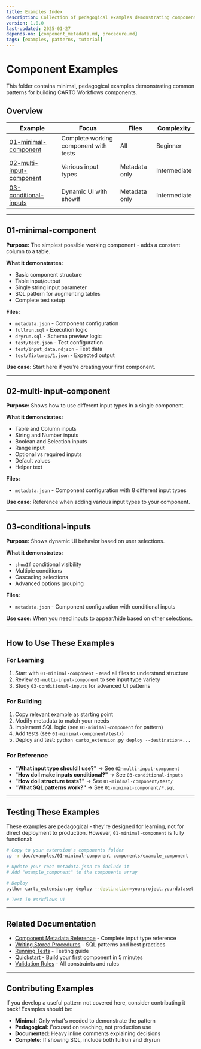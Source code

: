 ```yaml
---
title: Examples Index
description: Collection of pedagogical examples demonstrating component patterns
version: 1.0.0
last-updated: 2025-01-27
depends-on: [component_metadata.md, procedure.md]
tags: [examples, patterns, tutorial]
---
```


# Component Examples

This folder contains minimal, pedagogical examples demonstrating common patterns for building CARTO Workflows components.

## Overview

| Example | Focus | Files | Complexity |
|---------|-------|-------|------------|
| [01-minimal-component](#01-minimal-component) | Complete working component with tests | All | Beginner |
| [02-multi-input-component](#02-multi-input-component) | Various input types | Metadata only | Intermediate |
| [03-conditional-inputs](#03-conditional-inputs) | Dynamic UI with showIf | Metadata only | Intermediate |

---

## 01-minimal-component

**Purpose:** The simplest possible working component - adds a constant column to a table.

**What it demonstrates:**
- Basic component structure
- Table input/output
- Single string input parameter
- SQL pattern for augmenting tables
- Complete test setup

**Files:**
- `metadata.json` - Component configuration
- `fullrun.sql` - Execution logic
- `dryrun.sql` - Schema preview logic
- `test/test.json` - Test configuration
- `test/input_data.ndjson` - Test data
- `test/fixtures/1.json` - Expected output

**Use case:** Start here if you're creating your first component.

---

## 02-multi-input-component

**Purpose:** Shows how to use different input types in a single component.

**What it demonstrates:**
- Table and Column inputs
- String and Number inputs
- Boolean and Selection inputs
- Range input
- Optional vs required inputs
- Default values
- Helper text

**Files:**
- `metadata.json` - Component configuration with 8 different input types

**Use case:** Reference when adding various input types to your component.

---

## 03-conditional-inputs

**Purpose:** Shows dynamic UI behavior based on user selections.

**What it demonstrates:**
- `showIf` conditional visibility
- Multiple conditions
- Cascading selections
- Advanced options grouping

**Files:**
- `metadata.json` - Component configuration with conditional inputs

**Use case:** When you need inputs to appear/hide based on other selections.

---

## How to Use These Examples

### For Learning
1. Start with `01-minimal-component` - read all files to understand structure
2. Review `02-multi-input-component` to see input type variety
3. Study `03-conditional-inputs` for advanced UI patterns

### For Building
1. Copy relevant example as starting point
2. Modify metadata to match your needs
3. Implement SQL logic (see `01-minimal-component` for pattern)
4. Add tests (see `01-minimal-component/test/`)
5. Deploy and test: `python carto_extension.py deploy --destination=...`

### For Reference
- **"What input type should I use?"** → See `02-multi-input-component`
- **"How do I make inputs conditional?"** → See `03-conditional-inputs`
- **"How do I structure tests?"** → See `01-minimal-component/test/`
- **"What SQL patterns work?"** → See `01-minimal-component/*.sql`

---

## Testing These Examples

These examples are pedagogical - they're designed for learning, not for direct deployment to production. However, `01-minimal-component` is fully functional:

```bash
# Copy to your extension's components folder
cp -r doc/examples/01-minimal-component components/example_component

# Update your root metadata.json to include it
# Add "example_component" to the components array

# Deploy
python carto_extension.py deploy --destination=yourproject.yourdataset

# Test in Workflows UI
```

---

## Related Documentation

- [Component Metadata Reference](../component_metadata.md) - Complete input type reference
- [Writing Stored Procedures](../procedure.md) - SQL patterns and best practices
- [Running Tests](../running_tests.md) - Testing guide
- [Quickstart](../quickstart.md) - Build your first component in 5 minutes
- [Validation Rules](../reference/validation-rules.md) - All constraints and rules

---

## Contributing Examples

If you develop a useful pattern not covered here, consider contributing it back! Examples should be:
- **Minimal:** Only what's needed to demonstrate the pattern
- **Pedagogical:** Focused on teaching, not production use
- **Documented:** Heavy inline comments explaining decisions
- **Complete:** If showing SQL, include both fullrun and dryrun
